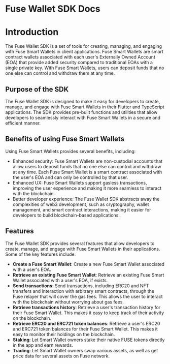 # Fuse Wallet SDK Docs

# Introduction

The Fuse Wallet SDK is a set of tools for creating, managing, and engaging with Fuse Smart Wallets in client applications. Fuse Smart Wallets are smart contract wallets associated with each user's Externally Owned Account (EOA) that provide added security compared to traditional EOAs with a single private key. With Fuse Smart Wallets, users can deposit funds that no one else can control and withdraw them at any time.

## Purpose of the SDK

The Fuse Wallet SDK is designed to make it easy for developers to create, manage, and engage with Fuse Smart Wallets in their Flutter and TypeScript applications. The SDK provides pre-built functions and utilities that allow developers to seamlessly interact with Fuse Smart Wallets in a secure and efficient manner.

## **Benefits of using Fuse Smart Wallets**

Using Fuse Smart Wallets provides several benefits, including:

- Enhanced security: Fuse Smart Wallets are non-custodial accounts that allow users to deposit funds that no one else can control and withdraw at any time. Each Fuse Smart Wallet is a smart contract associated with the user's EOA and can only be controlled by that user.
- Enhanced UX: Fuse Smart Wallets support gasless transactions, improving the user experience and making it more seamless to interact with the blockchain.
- Better developer experience: The Fuse Wallet SDK abstracts away the complexities of web3 development, such as cryptography, wallet management, and smart contract interactions, making it easier for developers to build blockchain-based applications.

## **Features**

The Fuse Wallet SDK provides several features that allow developers to create, manage, and engage with Fuse Smart Wallets in their applications. Some of the key features include:

- **Create a Fuse Smart Wallet**: Create a new Fuse Smart Wallet associated with a user's EOA.
- **Retrieve an existing Fuse Smart Wallet**: Retrieve an existing Fuse Smart Wallet associated with a user's EOA, if exists.
- **Send transactions**: Send transactions, including ERC20 and NFT transfers and interaction with arbitrary smart contracts, through the Fuse relayer that will cover the gas fees. This allows the user to interact with the blockchain without worrying about gas fees.
- **Retrieve transactions history**: Retrieve a user's transaction history for their Fuse Smart Wallet. This makes it easy to keep track of their activity on the blockchain.
- **Retrieve ERC20 and ERC721 token balances**: Retrieve a user's ERC20 and ERC721 token balances for their Fuse Smart Wallet. This makes it easy to monitor their holdings on the blockchain.
- **Staking**: Let Smart Wallet owners stake their native FUSE tokens directly in the app and earn rewards.
- **Trading**: Let Smart Wallet owners swap various assets, as well as get price data for several assets on Fuse network.
